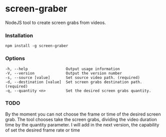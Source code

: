 # screen-graber

NodeJS tool to create screen grabs from videos.

### Installation

```
npm install -g screen-graber
```

### Options
```
-h, --help                 Output usage information
-V, --version              Output the version number
-s, --source [value]       Set source video path. (required)
-d, --destination [value]  Set screen grabs destination path. (required)
-q, --quantity <n>         Set the desired screen grabs quantity.
```

### 

### TODO
By the moment you can not choose the frame or time of the desired screen grab.
The tool chooses take the screen grabs, dividing the video duration time by the quantity parameter.
I will add in the next version, the capability of set the desired frame rate or time



